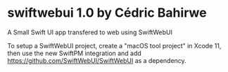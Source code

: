 # swiftwebui 1.0 by Cédric Bahirwe


A Small Swift UI app transfered to web using SwiftWebUI

To setup a SwiftWebUI project, create a "macOS tool project" in Xcode 11, then use the new SwiftPM integration and add https://github.com/SwiftWebUI/SwiftWebUI as a dependency.
